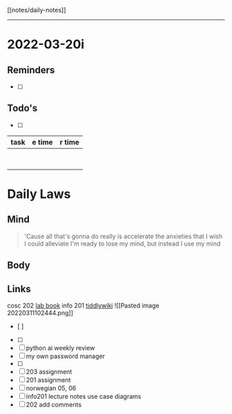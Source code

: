 [[notes/daily-notes]]

---

# 2022-03-20i
## Reminders
- [ ] 
## Todo's
- [ ] 

| task                     | e time | r time |
| -------------------------| ------ | -------|
|                          |        |        |
|                          |        |        |
|                          |        |        |
|                          |        |        |
|                          |        |        |
|                          |        |        |
|                          |        |        |
|                          |        |        |

# Daily Laws
## Mind
> 'Cause all that's gonna do really is accelerate the anxieties that I wish I could alleviate
> I'm ready to lose my mind, but instead I use my mind

## Body

## Links
cosc 202 [lab book](https://cosc202.cspages.otago.ac.nz/lab-book/COSC202LabBook.pdf)
info 201 [tiddlywiki](https://isgb.otago.ac.nz/infosci/INFO201/labs_release/raw/master/output/info201_labs.html#%2FLabs%2FLab%2002%2FLab%202%3A%20Git%20and%20GitBucket:%5B%5B%2FLabs%2FLab%2002%2FLab%202%3A%20Git%20and%20GitBucket%5D%5D)
![[Pasted image 20220311102444.png]]
- [ ] 
- [ ] 
- [ ] python ai weekly review
- [ ] my own password manager
- [ ] 
- [ ] 203 assignment
- [ ] 201 assignment
- [ ] norwegian 05, 06
- [ ] info201 lecture notes use case diagrams
- [ ] 202 add comments 